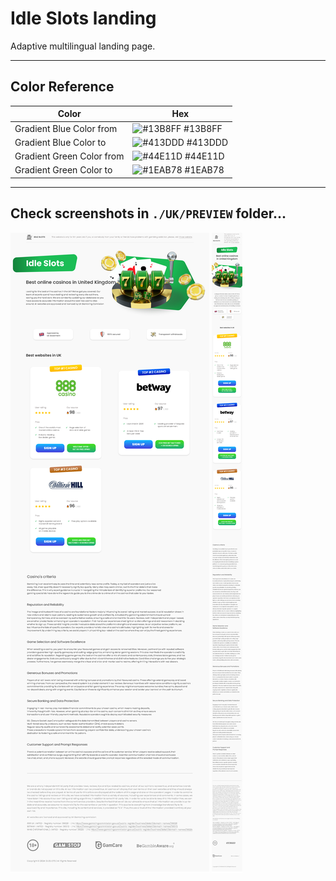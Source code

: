 # Idle Slots landing

Adaptive multilingual landing page.

---

## Color Reference

| Color            | Hex                                                              |
| ---------------- | ---------------------------------------------------------------- |
| Gradient Blue Color from | ![#13B8FF](https://via.placeholder.com/10/13B8FF?text=+) #13B8FF |
| Gradient Blue Color to | ![#413DDD](https://via.placeholder.com/10/413DDD?text=+) #413DDD |
| Gradient Green Color from | ![#44E11D](https://via.placeholder.com/10/44E11D?text=+) #44E11D |
| Gradient Green Color to | ![#1EAB78](https://via.placeholder.com/10/1EAB78?text=+) #1EAB78 |

---

## Check screenshots in `./UK/PREVIEW` folder... 

![MainScreenDesktop](./UK/PREVIEW/Desktop.png)
![MainScreenMobile](./UK/PREVIEW/Mobile.png)